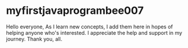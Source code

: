 # myfirstjavaprogrambee007
Hello everyone,
As I learn new concepts, I add them here in hopes of helping anyone who's interested. I appreciate the help and support in my journey.
Thank you, all.

